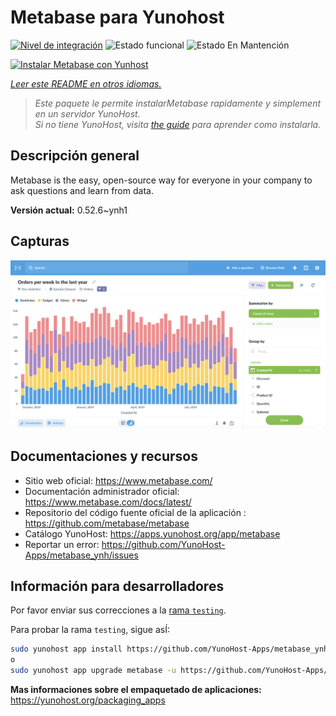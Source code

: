 <!--
Este archivo README esta generado automaticamente<https://github.com/YunoHost/apps/tree/master/tools/readme_generator>
No se debe editar a mano.
-->

# Metabase para Yunohost

[![Nivel de integración](https://apps.yunohost.org/badge/integration/metabase)](https://ci-apps.yunohost.org/ci/apps/metabase/)
![Estado funcional](https://apps.yunohost.org/badge/state/metabase)
![Estado En Mantención](https://apps.yunohost.org/badge/maintained/metabase)

[![Instalar Metabase con Yunhost](https://install-app.yunohost.org/install-with-yunohost.svg)](https://install-app.yunohost.org/?app=metabase)

*[Leer este README en otros idiomas.](./ALL_README.md)*

> *Este paquete le permite instalarMetabase rapidamente y simplement en un servidor YunoHost.*  
> *Si no tiene YunoHost, visita [the guide](https://yunohost.org/install) para aprender como instalarla.*

## Descripción general

Metabase is the easy, open-source way for everyone in your company to ask questions and learn from data.

**Versión actual:** 0.52.6~ynh1

## Capturas

![Captura de Metabase](./doc/screenshots/metabase-product-screenshot.png)

## Documentaciones y recursos

- Sitio web oficial: <https://www.metabase.com/>
- Documentación administrador oficial: <https://www.metabase.com/docs/latest/>
- Repositorio del código fuente oficial de la aplicación : <https://github.com/metabase/metabase>
- Catálogo YunoHost: <https://apps.yunohost.org/app/metabase>
- Reportar un error: <https://github.com/YunoHost-Apps/metabase_ynh/issues>

## Información para desarrolladores

Por favor enviar sus correcciones a la [rama `testing`](https://github.com/YunoHost-Apps/metabase_ynh/tree/testing).

Para probar la rama `testing`, sigue asÍ:

```bash
sudo yunohost app install https://github.com/YunoHost-Apps/metabase_ynh/tree/testing --debug
o
sudo yunohost app upgrade metabase -u https://github.com/YunoHost-Apps/metabase_ynh/tree/testing --debug
```

**Mas informaciones sobre el empaquetado de aplicaciones:** <https://yunohost.org/packaging_apps>
